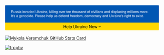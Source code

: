 [<img src="https://raw.githubusercontent.com/vshymanskyy/StandWithUkraine/main/banner2-direct.svg" alt="drawing" width="800px"/>](https://savelife.in.ua/en/)

[![Mykola Veremchuk GitHub Stats Card](https://github-readme-stats.vercel.app/api?username=mykola-vrmchk&show_icons=true&theme=monokai&hide_border=true&card_width=800px)](https://github.com/anuraghazra/github-readme-stats)

[![trophy](https://github-profile-trophy.vercel.app/?username=mykola-vrmchk&theme=onedark&column=7&margin-w=5&margin-h=10&no-frame=true)](https://github.com/ryo-ma/github-profile-trophy)

<!-- [![Top Langs](https://github-readme-stats.vercel.app/api/top-langs/?username=mykola-vrmchk&theme=monokai&hide_border=true&card_width=470px)](https://github.com/anuraghazra/github-readme-stats) -->
